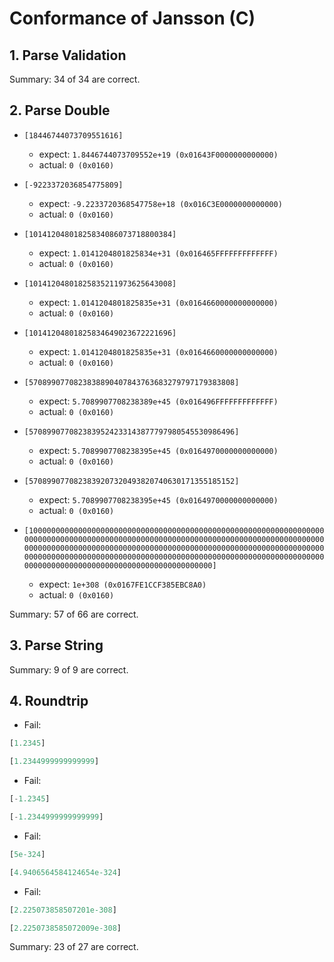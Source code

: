 # Conformance of Jansson (C)

## 1. Parse Validation


Summary: 34 of 34 are correct.

## 2. Parse Double

* `[18446744073709551616]`
  * expect: `1.8446744073709552e+19 (0x01643F0000000000000)`
  * actual: `0 (0x0160)`

* `[-9223372036854775809]`
  * expect: `-9.2233720368547758e+18 (0x016C3E0000000000000)`
  * actual: `0 (0x0160)`

* `[10141204801825834086073718800384]`
  * expect: `1.0141204801825834e+31 (0x016465FFFFFFFFFFFFF)`
  * actual: `0 (0x0160)`

* `[10141204801825835211973625643008]`
  * expect: `1.0141204801825835e+31 (0x0164660000000000000)`
  * actual: `0 (0x0160)`

* `[10141204801825834649023672221696]`
  * expect: `1.0141204801825835e+31 (0x0164660000000000000)`
  * actual: `0 (0x0160)`

* `[5708990770823838890407843763683279797179383808]`
  * expect: `5.7089907708238389e+45 (0x016496FFFFFFFFFFFFF)`
  * actual: `0 (0x0160)`

* `[5708990770823839524233143877797980545530986496]`
  * expect: `5.7089907708238395e+45 (0x0164970000000000000)`
  * actual: `0 (0x0160)`

* `[5708990770823839207320493820740630171355185152]`
  * expect: `5.7089907708238395e+45 (0x0164970000000000000)`
  * actual: `0 (0x0160)`

* `[100000000000000000000000000000000000000000000000000000000000000000000000000000000000000000000000000000000000000000000000000000000000000000000000000000000000000000000000000000000000000000000000000000000000000000000000000000000000000000000000000000000000000000000000000000000000000000000000000000000000000000000]`
  * expect: `1e+308 (0x0167FE1CCF385EBC8A0)`
  * actual: `0 (0x0160)`


Summary: 57 of 66 are correct.

## 3. Parse String


Summary: 9 of 9 are correct.

## 4. Roundtrip

* Fail:
~~~js
[1.2345]
~~~

~~~js
[1.2344999999999999]
~~~

* Fail:
~~~js
[-1.2345]
~~~

~~~js
[-1.2344999999999999]
~~~

* Fail:
~~~js
[5e-324]
~~~

~~~js
[4.9406564584124654e-324]
~~~

* Fail:
~~~js
[2.225073858507201e-308]
~~~

~~~js
[2.2250738585072009e-308]
~~~


Summary: 23 of 27 are correct.

